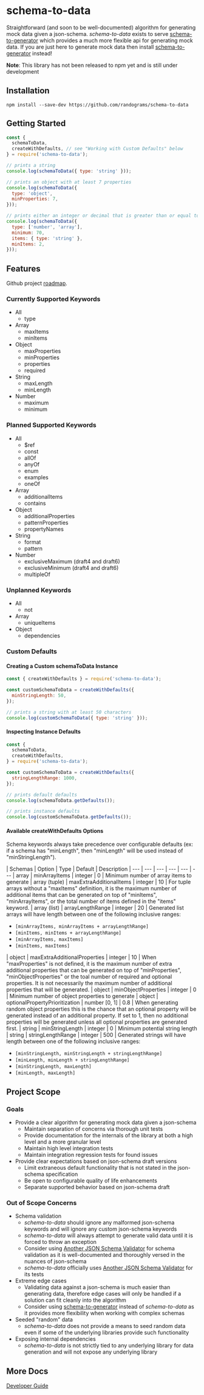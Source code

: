 # schema-to-data

Straightforward (and soon to be well-documented) algorithm for generating mock data given a json-schema. *schema-to-data* exists to serve [schema-to-generator](https://www.npmjs.com/package/@randograms/schema-to-generator) which provides a much more flexible api for generating mock data. If you are just here to generate mock data then install [schema-to-generator](https://www.npmjs.com/package/@randograms/schema-to-generator) instead!

**Note**: This library has not been released to npm yet and is still under development

## Installation

```shell
npm install --save-dev https://github.com/randograms/schema-to-data
```

## Getting Started

```javascript
const {
  schemaToData,
  createWithDefaults, // see "Working with Custom Defaults" below
} = require('schema-to-data');

// prints a string
console.log(schemaToData({ type: 'string' }));

// prints an object with at least 7 properties
console.log(schemaToData({
  type: 'object',
  minProperties: 7,
}));

// prints either an integer or decimal that is greater than or equal to 70 OR a string array with at least 2 items
console.log(schemaToData({
  type: ['number', 'array'],
  minimum: 70,
  items: { type: 'string' },
  minItems: 2,
}));
```

## Features

Github project [roadmap](https://github.com/randograms/schema-to-data/projects/1).

### Currently Supported Keywords

- All
  - type
- Array
  - maxItems
  - minItems
- Object
  - maxProperties
  - minProperties
  - properties
  - required
- String
  - maxLength
  - minLength
- Number
  - maximum
  - minimum

### Planned Supported Keywords

- All
  - $ref
  - const
  - allOf
  - anyOf
  - enum
  - examples
  - oneOf
- Array
  - additionalItems
  - contains
- Object
  - additionalProperties
  - patternProperties
  - propertyNames
- String
  - format
  - pattern
- Number
  - exclusiveMaximum (draft4 and draft6)
  - exclusiveMinimum (draft4 and draft6)
  - multipleOf

### Unplanned Keywords

- All
  - not
- Array
  - uniqueItems
- Object
  - dependencies

### Custom Defaults

#### Creating a Custom schemaToData Instance

```javascript
const { createWithDefaults } = require('schema-to-data');

const customSchemaToData = createWithDefaults({
  minStringLength: 50,
});

// prints a string with at least 50 characters
console.log(customSchemaToData({ type: 'string' }));
```

#### Inspecting Instance Defaults

```javascript
const {
  schemaToData,
  createWithDefaults,
} = require('schema-to-data');

const customSchemaToData = createWithDefaults({
  stringLengthRange: 1000,
});

// prints default defaults
console.log(schemaToData.getDefaults());

// prints instance defaults
console.log(customSchemaToData.getDefaults());
```

#### Available createWithDefaults Options

Schema keywords always take precedence over configurable defaults (ex: if a schema has "minLength", then "minLength" will be used instead of "minStringLength").

| Schemas | Option | Type | Default | Description
| --- | --- | --- | --- | --- | ---
| array | minArrayItems | integer | 0 | Minimum number of array items to generate
| array (tuple) | maxExtraAdditionalItems | integer | 10 | For tuple arrays without a "maxItems" definition, it is the maximum number of additional items that can be generated on top of "minItems", "minArrayItems", or the total number of items defined in the "items" keyword.
| array (list) | arrayLengthRange | integer | 20 | Generated list arrays will have length between one of the following inclusive ranges: <ul><li>`[minArrayItems, minArrayItems + arrayLengthRange]`</li><li>`[minItems, minItems + arrayLengthRange]`</li><li>`[minArrayItems, maxItems]`</li><li>`[minItems, maxItems]`</li></ul>
| object | maxExtraAdditionalProperties | integer | 10 | When "maxProperties" is not defined, it is the maximum number of extra additional properties that can be generated on top of "minProperties", "minObjectProperties" or the toal number of required and optional properties. It is not necessarily the maximum number of additional properties that will be generated.
| object | minObjectProperties | integer | 0 | Minimum number of object properties to generate
| object | optionalPropertyPrioritization | number [0, 1] | 0.8 | When generating random object properties this is the chance that an optional property will be generated instead of an additional property. If set to 1, then no additional properties will be generated unless all optional properties are generated first.
| string | minStringLength | integer | 0 | Minimum potential string length
| string | stringLengthRange | integer | 500 | Generated strings will have length between one of the following inclusive ranges: <ul><li>`[minStringLength, minStringLength + stringLengthRange]`</li><li>`[minLength, minLength + stringLengthRange]`</li><li>`[minStringLength, maxLength]`</li><li>`[minLength, maxLength]`</li></ul>

## Project Scope

### Goals

- Provide a clear algorithm for generating mock data given a json-schema
  - Maintain separation of concerns via thorough unit tests
  - Provide documentation for the internals of the library at both a high level and a more granular level
  - Maintain high level integration tests
  - Maintain integration regression tests for found issues
- Provide clear expectations based on json-schema draft versions
  - Limit extraneous default functionality that is not stated in the json-schema specification
  - Be open to configurable quality of life enhancements
  - Separate supported behavior based on json-schema draft

### Out of Scope Concerns

- Schema validation
  - *schema-to-data* should ignore any malformed json-schema keywords and will ignore any custom json-schema keywords
  - *schema-to-data* will always attempt to generate valid data until it is forced to throw an exception
  - Consider using [Another JSON Schema Validator](https://ajv.js.org/) for schema validation as it is well-documented and thoroughly versed in the nuances of json-schema
  - *schema-to-data* officially uses [Another JSON Schema Validator](https://ajv.js.org/) for its tests
- Extreme edge cases
  - Validating data against a json-schema is much easier than generating data, therefore edge cases will only be handled if a solution can fit cleanly into the algorithm
  - Consider using [schema-to-generator](https://www.npmjs.com/package/@randograms/schema-to-generator) instead of *schema-to-data* as it provides more flexibility when working with complex schemas
- Seeded "random" data
  - *schema-to-data* does not provide a means to seed random data even if some of the underlying libraries provide such functionality
- Exposing internal dependencies
  - *schema-to-data* is not strictly tied to any underlying library for data generation and will not expose any underlying library

## More Docs

[Developer Guide](./docs/developerGuide.md)
